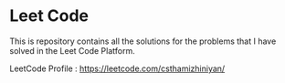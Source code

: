 # Leet Code

This is repository contains all the solutions for the problems that I have solved in the Leet Code Platform.

LeetCode Profile : https://leetcode.com/csthamizhiniyan/
